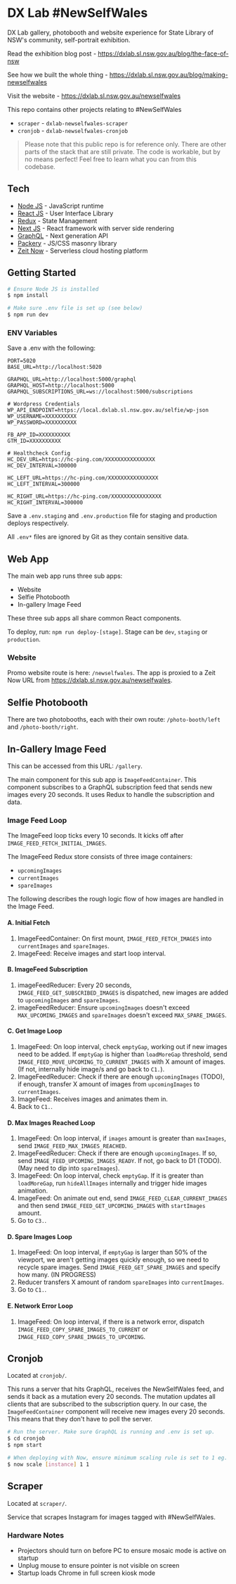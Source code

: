 # DX Lab #NewSelfWales

DX Lab gallery, photobooth and website experience for State Library of NSW's community, self-portrait exhibition.

Read the exhibition blog post - https://dxlab.sl.nsw.gov.au/blog/the-face-of-nsw

See how we built the whole thing - https://dxlab.sl.nsw.gov.au/blog/making-newselfwales

Visit the website - https://dxlab.sl.nsw.gov.au/newselfwales

This repo contains other projects relating to #NewSelfWales

* `scraper` - `dxlab-newselfwales-scraper`
* `cronjob` - `dxlab-newselfwales-cronjob`

> Please note that this public repo is for reference only. There are other parts of the stack that are still private. The code is workable, but by no means perfect! Feel free to learn what you can from this codebase.

## Tech

* [Node JS](https://nodejs.org/en/) - JavaScript runtime
* [React JS](https://reactjs.org/) - User Interface Library
* [Redux](https://redux.js.org/) - State Management
* [Next JS](https://nextjs.org/) - React framework with server side rendering
* [GraphQL](https://graphql.org/) - Next generation API
* [Packery](https://packery.metafizzy.co/) - JS/CSS masonry library
* [Zeit Now](https://zeit.co/now) - Serverless cloud hosting platform

## Getting Started

```bash
# Ensure Node JS is installed
$ npm install

# Make sure .env file is set up (see below)
$ npm run dev
```

### ENV Variables

Save a .env with the following:

```
PORT=5020
BASE_URL=http://localhost:5020

GRAPHQL_URL=http://localhost:5000/graphql
GRAPHQL_HOST=http://localhost:5000
GRAPHQL_SUBSCRIPTIONS_URL=ws://localhost:5000/subscriptions

# Wordpress Credentials
WP_API_ENDPOINT=https://local.dxlab.sl.nsw.gov.au/selfie/wp-json
WP_USERNAME=XXXXXXXXXX
WP_PASSWORD=XXXXXXXXXX

FB_APP_ID=XXXXXXXXXX
GTM_ID=XXXXXXXXXX

# Healthcheck Config
HC_DEV_URL=https://hc-ping.com/XXXXXXXXXXXXXXXX
HC_DEV_INTERVAL=300000

HC_LEFT_URL=https://hc-ping.com/XXXXXXXXXXXXXXXX
HC_LEFT_INTERVAL=300000

HC_RIGHT_URL=https://hc-ping.com/XXXXXXXXXXXXXXXX
HC_RIGHT_INTERVAL=300000
```

Save a `.env.staging` and `.env.production` file for staging and production deploys respectively.

All `.env*` files are ignored by Git as they contain sensitive data.

## Web App

The main web app runs three sub apps:

* Website
* Selfie Photobooth
* In-gallery Image Feed

These three sub apps all share common React components.

To deploy, run:
`npm run deploy-[stage]`.
Stage can be `dev`, `staging` or `production`.

### Website

Promo website route is here: `/newselfwales`. The app is proxied to a Zeit Now URL from https://dxlab.sl.nsw.gov.au/newselfwales.

## Selfie Photobooth

There are two photobooths, each with their own route: `/photo-booth/left` and `/photo-booth/right`.

## In-Gallery Image Feed

This can be accessed from this URL: `/gallery`.

The main component for this sub app is `ImageFeedContainer`. This component subscribes to a GraphQL subscription feed that sends new images every 20 seconds. It uses Redux to handle the subscription and data.

### Image Feed Loop

The ImageFeed loop ticks every 10 seconds. It kicks off after `IMAGE_FEED_FETCH_INITIAL_IMAGES`.

The ImageFeed Redux store consists of three image containers:

* `upcomingImages`
* `currentImages`
* `spareImages`

The following describes the rough logic flow of how images are handled in the Image Feed.

#### A. Initial Fetch

1. ImageFeedContainer: On first mount, `IMAGE_FEED_FETCH_IMAGES` into `currentImages` and `spareImages`.
2. ImageFeed: Receive images and start loop interval.

#### B. ImageFeed Subscription

1. imageFeedReducer: Every 20 seconds, `IMAGE_FEED_GET_SUBSCRIBED_IMAGES` is dispatched, new images are added to `upcomingImages` and `spareImages`.
2. imageFeedReducer: Ensure `upcomingImages` doesn't exceed `MAX_UPCOMING_IMAGES` and `spareImages` doesn't exceed `MAX_SPARE_IMAGES`.

#### C. Get Image Loop

1. ImageFeed: On loop interval, check `emptyGap`, working out if new images need to be added. If `emptyGap` is higher than `loadMoreGap` threshold, send `IMAGE_FEED_MOVE_UPCOMING_TO_CURRENT_IMAGES` with X amount of images. (If not, internally hide image/s and go back to `C1.`).
2. ImageFeedReducer: Check if there are enough `upcomingImages` (TODO), if enough, transfer X amount of images from `upcomingImages` to `currentImages`.
3. ImageFeed: Receives images and animates them in.
4. Back to `C1.`.

#### D. Max Images Reached Loop

1. ImageFeed: On loop interval, if `images` amount is greater than `maxImages`, send `IMAGE_FEED_MAX_IMAGES_REACHED`.
2. ImageFeedReducer: Check if there are enough `upcomingImages`. If so, send `IMAGE_FEED_UPCOMING_IMAGES_READY`. If not, go back to D1 (TODO). (May need to dip into `spareImages`).
3. ImageFeed: On loop interval, check `emptyGap`. If it is greater than `loadMoreGap`, run `hideAllImages` internally and trigger hide images animation.
4. ImageFeed: On animate out end, send `IMAGE_FEED_CLEAR_CURRENT_IMAGES` and then send `IMAGE_FEED_GET_UPCOMING_IMAGES` with `startImages` amount.
5. Go to `C3.`.

#### D. Spare Images Loop

1. ImageFeed: On loop interval, if `emptyGap` is larger than 50% of the viewport, we aren't getting images quickly enough, so we need to recycle spare images. Send `IMAGE_FEED_GET_SPARE_IMAGES` and specify how many. (IN PROGRESS)
2. Reducer transfers X amount of random `spareImages` into `currentImages`.
3. Go to `C1.`.

#### E. Network Error Loop

1. ImageFeed: On loop interval, if there is a network error, dispatch `IMAGE_FEED_COPY_SPARE_IMAGES_TO_CURRENT` or `IMAGE_FEED_COPY_SPARE_IMAGES_TO_UPCOMING`.

## Cronjob

Located at `cronjob/`.

This runs a server that hits GraphQL, receives the NewSelfWales feed, and sends it back as a mutation every 20 seconds. The mutation updates all clients that are subscribed to the subscription query. In our case, the `ImageFeedContainer` component will receive new images every 20 seconds. This means that they don't have to poll the server.

```bash
# Run the server. Make sure GraphQL is running and .env is set up.
$ cd cronjob
$ npm start

# When deploying with Now, ensure minimum scaling rule is set to 1 eg.
$ now scale [instance] 1 1
```

## Scraper

Located at `scraper/`.

Service that scrapes Instagram for images tagged with #NewSelfWales.

### Hardware Notes

* Projectors should turn on before PC to ensure mosaic mode is active on startup
* Unplug mouse to ensure pointer is not visible on screen
* Startup loads Chrome in full screen kiosk mode
